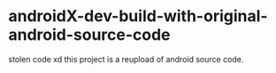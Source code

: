 # androidX-dev-build-with-original-android-source-code
stolen code xd
this project is a reupload of android source code.
